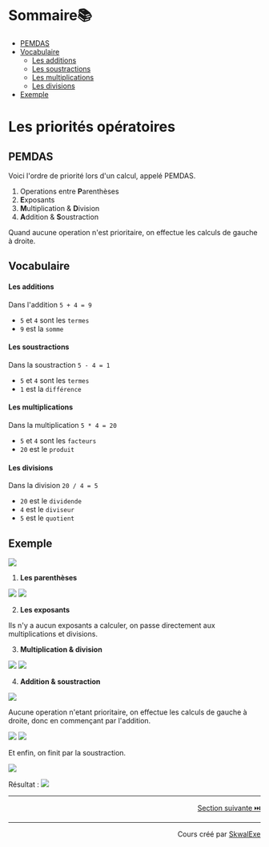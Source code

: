 # Sommaire📚
- [PEMDAS](#pemdas)
- [Vocabulaire](#vocabulaire)
    - [Les additions](#les-additions)
    - [Les soustractions](#les-soustractions)
    - [Les multiplications](#les-multiplications)
    - [Les divisions](#les-divisions)
- [Exemple](#exemple)

# Les priorités opératoires
## PEMDAS
Voici l'ordre de priorité lors d'un calcul, appelé PEMDAS.

1. Operations entre **P**arenthèses
2. **E**xposants 
3. **M**ultiplication & **D**ivision
4. **A**ddition & **S**oustraction

Quand aucune operation n'est prioritaire, on effectue les calculs de gauche à droite.

## Vocabulaire

#### Les additions 

Dans l'addition `5 + 4 = 9`
- `5` et `4` sont les `termes`
- `9` est la `somme`
  
#### Les soustractions

Dans la soustraction `5 - 4 = 1`
- `5` et `4` sont les `termes`
- `1` est la `différence`
  
#### Les multiplications

Dans la multiplication `5 * 4 = 20`
- `5` et `4` sont les `facteurs`
- `20` est le `produit`
  
#### Les divisions

Dans la division  `20 / 4 = 5`
- `20` est le `dividende`
- `4` est le `diviseur`
- `5` est le `quotient`


## Exemple 
<!-- $$
5+2*3-(1+2)
$$ --> 

<img style="" src="https://latex.codecogs.com/svg.image?\small{\color{White}5%2B2*3-(1%2B2)">

1. **Les parenthèses**

<!-- $$
5+2*3-{\color{green}(1+2)}
$$ --> 

<img style="" src="https://latex.codecogs.com/svg.image?\small{\color{White}5%2B2*3-%7B%5Ccolor%7Bgreen%7D(1%2B2)%7D">

<!-- $$
5+2*3-{\color{green}3}
$$ --> 

<img style="" src="https://latex.codecogs.com/svg.image?\small{\color{White}5%2B2*3-%7B%5Ccolor%7Bgreen%7D3%7D">

2. **Les exposants**

Ils n'y a aucun exposants a calculer, on passe directement aux multiplications et divisions.

3. **Multiplication & division**
<!-- $$
5+{\color{green}2*3}-3
$$ --> 

<img style="" src="https://latex.codecogs.com/svg.image?\small{\color{White}5%2B%7B%5Ccolor%7Bgreen%7D2*3%7D-3">

<!-- $$
5+{\color{green}6}-3 
$$ --> 

<img style="" src="https://latex.codecogs.com/svg.image?\small{\color{White}5%2B%7B%5Ccolor%7Bgreen%7D6%7D-3%20">

4. **Addition & soustraction**

<!-- $$
{\color{green}5+6-3}
$$ --> 

<img style="" src="https://latex.codecogs.com/svg.image?\small{\color{White}%7B%5Ccolor%7Bgreen%7D5%2B6-3%7D">

Aucune operation n'etant prioritaire, on effectue les calculs de gauche à droite, donc en commençant par l'addition.

<!-- $$
{\color{green}5+6}-3
$$ --> 

<img style="" src="https://latex.codecogs.com/svg.image?\small{\color{White}%7B%5Ccolor%7Bgreen%7D5%2B6%7D-3">

<!-- $$
{\color{green}11}-3
$$ --> 

<img style="" src="https://latex.codecogs.com/svg.image?\small{\color{White}%7B%5Ccolor%7Bgreen%7D11%7D-3">

Et enfin, on finit par la soustraction.

<!-- $$
{\color{green}11-3}
$$ --> 

<img style="" src="https://latex.codecogs.com/svg.image?\small{\color{White}%7B%5Ccolor%7Bgreen%7D11-3%7D">

<!-- $$
{\color{green}8}
$$ --> 

Résultat : <img style="" src="https://latex.codecogs.com/svg.image?\small{\color{White}%7B%5Ccolor%7Bgreen%7D8%7D">





---

<p align="right"><a href="../les-calculs-asticieux">Section suivante ⏭️</a></p>


---


<p align="right">Cours créé par <a href="https://github.com/SkwalExe/" target="_blank">SkwalExe</a></p>